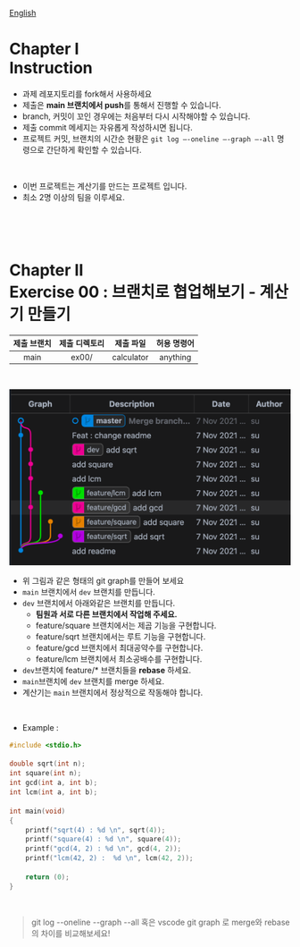 [English](README.md)
# Chapter Ⅰ<br>Instruction

- 과제 레포지토리를 fork해서 사용하세요
- 제출은 **main 브랜치에서 push**를 통해서 진행할 수 있습니다.
- branch, 커밋이 꼬인 경우에는 처음부터 다시 시작해야할 수 있습니다.
- 제출 commit 메세지는 자유롭게 작성하시면 됩니다.
- 프로젝트 커밋, 브랜치의 시간순 현황은 `git log —-oneline —-graph —-all` 명령으로 간단하게 확인할 수 있습니다.

<br>

- 이번 프로젝트는 계산기를 만드는 프로젝트 입니다.
- 최소 2명 이상의 팀을 이루세요.

<br>
<br>
<br>
    
# Chapter Ⅱ<br>Exercise 00 : 브랜치로 협업해보기 - 계산기 만들기

| 제출 브랜치 | 제출 디렉토리 | 제출 파일 | 허용 명령어 |
|:--:|:--:|:--:|:--:|
| main | ex00/ | calculator | anything |

<br>

![](https://github.com/euiminnn/Learn-Git-Branch/blob/main/assets/p04example.png?raw=true)

- 위 그림과 같은 형태의 git graph를 만들어 보세요
- `main` 브랜치에서 `dev` 브랜치를 만듭니다.
- `dev` 브랜치에서 아래와같은 브랜치를 만듭니다.
    - **팀원과 서로 다른 브랜치에서 작업해 주세요.**
    - feature/square 브랜치에서는 제곱 기능을 구현합니다.
    - feature/sqrt 브랜치에서는 루트 기능을 구현합니다.
    - feature/gcd 브랜치에서 최대공약수를 구현합니다.
    - feature/lcm 브랜치에서 최소공배수를 구현합니다.
- `dev`브랜치에 feature/* 브랜치들을 **rebase** 하세요.
- `main`브랜치에 `dev` 브랜치를 merge 하세요.
- 계산기는 `main` 브랜치에서 정상적으로 작동해야 합니다.

<br>

* Example :

```c
#include <stdio.h>

double sqrt(int n);
int square(int n);
int gcd(int a, int b);
int lcm(int a, int b);

int main(void)
{
    printf("sqrt(4) : %d \n", sqrt(4));
    printf("square(4) : %d \n", square(4));
	printf("gcd(4, 2) : %d \n", gcd(4, 2));
	printf("lcm(42, 2) :  %d \n", lcm(42, 2));

	return (0);
}
```

<br>

> git log --oneline --graph --all 혹은 vscode git graph 로 merge와 rebase의 차이를 비교해보세요!

<br>
<br>
<br>